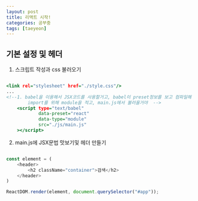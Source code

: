 ```yaml
---
layout: post
title: 리액트 시작!
categories: 공부중
tags: [taeyeon]
---
```


## 기본 설정 및 헤더

1. 스크립트 작성과 css 불러오기

```1=index.html

<link rel="stylesheet" href="./style.css"/> 
...
<!--1. babel을 이용해서 JSX코드를 사용할거고, babel이 preset정보를 보고 컴파일해
        import를 위해 module을 적고, main.js에서 불러올거야  -->
    <script type="text/babel"
            data-preset="react"
            data-type="module"
            src="./js/main.js" 
    ></script>

```

2. main.js에 JSX문법 맛보기및 헤더 만들기

```2=main.js

const element = (
    <header>
        <h2 className="container">검색</h2>
    </header>
)

ReactDOM.render(element, document.querySelector("#app"));

```
